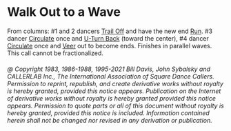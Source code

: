 
# Walk Out to a Wave

From columns: #1 and 2 dancers [Trail Off](../a2/trail_off.md) and have the new end
[Run](../b2/run.md). #3 dancer [Circulate](../b1/circulate.md) once and 
[U-Turn Back](../b1/turn_back.md) (toward the center), #4 dancer
[Circulate](../b1/circulate.md) once and 
[Veer](../b1/veer.md) out to become ends. Finishes in parallel waves. 
This call cannot be fractionalized.

###### @ Copyright 1983, 1986-1988, 1995-2021 Bill Davis, John Sybalsky and CALLERLAB Inc., The International Association of Square Dance Callers. Permission to reprint, republish, and create derivative works without royalty is hereby granted, provided this notice appears. Publication on the Internet of derivative works without royalty is hereby granted provided this notice appears. Permission to quote parts or all of this document without royalty is hereby granted, provided this notice is included. Information contained herein shall not be changed nor revised in any derivation or publication.
